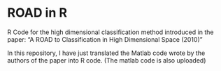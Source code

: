 ROAD in R
================

R Code for the high dimensional classification method introduced in the
paper: “A ROAD to Classification in High Dimensional Space (2010)”

In this repository, I have just translated the Matlab code wrote by the authors
of the paper into R code. (The matlab code is also uploaded)
